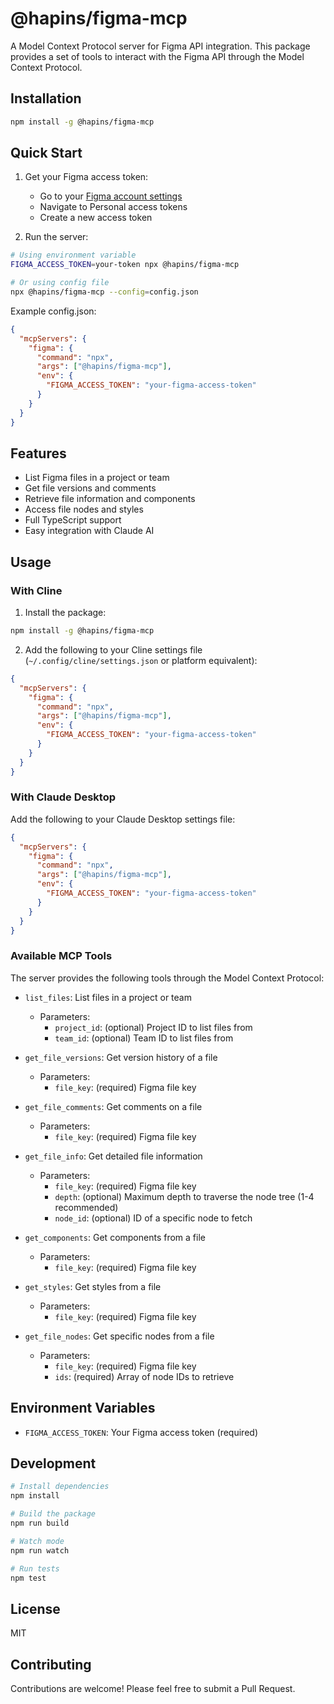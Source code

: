 # @hapins/figma-mcp

A Model Context Protocol server for Figma API integration. This package provides a set of tools to interact with the Figma API through the Model Context Protocol.

## Installation

```bash
npm install -g @hapins/figma-mcp
```

## Quick Start

1. Get your Figma access token:

   - Go to your [Figma account settings](https://www.figma.com/settings)
   - Navigate to Personal access tokens
   - Create a new access token

2. Run the server:

```bash
# Using environment variable
FIGMA_ACCESS_TOKEN=your-token npx @hapins/figma-mcp

# Or using config file
npx @hapins/figma-mcp --config=config.json
```

Example config.json:

```json
{
  "mcpServers": {
    "figma": {
      "command": "npx",
      "args": ["@hapins/figma-mcp"],
      "env": {
        "FIGMA_ACCESS_TOKEN": "your-figma-access-token"
      }
    }
  }
}
```

## Features

- List Figma files in a project or team
- Get file versions and comments
- Retrieve file information and components
- Access file nodes and styles
- Full TypeScript support
- Easy integration with Claude AI

## Usage

### With Cline

1. Install the package:

```bash
npm install -g @hapins/figma-mcp
```

2. Add the following to your Cline settings file (`~/.config/cline/settings.json` or platform equivalent):

```json
{
  "mcpServers": {
    "figma": {
      "command": "npx",
      "args": ["@hapins/figma-mcp"],
      "env": {
        "FIGMA_ACCESS_TOKEN": "your-figma-access-token"
      }
    }
  }
}
```

### With Claude Desktop

Add the following to your Claude Desktop settings file:

```json
{
  "mcpServers": {
    "figma": {
      "command": "npx",
      "args": ["@hapins/figma-mcp"],
      "env": {
        "FIGMA_ACCESS_TOKEN": "your-figma-access-token"
      }
    }
  }
}
```

### Available MCP Tools

The server provides the following tools through the Model Context Protocol:

- `list_files`: List files in a project or team

  - Parameters:
    - `project_id`: (optional) Project ID to list files from
    - `team_id`: (optional) Team ID to list files from

- `get_file_versions`: Get version history of a file

  - Parameters:
    - `file_key`: (required) Figma file key

- `get_file_comments`: Get comments on a file

  - Parameters:
    - `file_key`: (required) Figma file key

- `get_file_info`: Get detailed file information

  - Parameters:
    - `file_key`: (required) Figma file key
    - `depth`: (optional) Maximum depth to traverse the node tree (1-4 recommended)
    - `node_id`: (optional) ID of a specific node to fetch

- `get_components`: Get components from a file

  - Parameters:
    - `file_key`: (required) Figma file key

- `get_styles`: Get styles from a file

  - Parameters:
    - `file_key`: (required) Figma file key

- `get_file_nodes`: Get specific nodes from a file
  - Parameters:
    - `file_key`: (required) Figma file key
    - `ids`: (required) Array of node IDs to retrieve

## Environment Variables

- `FIGMA_ACCESS_TOKEN`: Your Figma access token (required)

## Development

```bash
# Install dependencies
npm install

# Build the package
npm run build

# Watch mode
npm run watch

# Run tests
npm test
```

## License

MIT

## Contributing

Contributions are welcome! Please feel free to submit a Pull Request.
